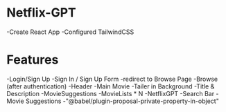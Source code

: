 # Netflix-GPT

-Create React App
-Configured TailwindCSS

# Features
-Login/Sign Up
    -Sign In / Sign Up Form
    -redirect to Browse Page
-Browse (after authentication)
    -Header
    -Main Movie
        -Tailer in Background
        -Title & Description
        -MovieSuggestions
            -MovieLists * N
-NetflixGPT
    -Search Bar
    -Movie Suggestions
    -"@babel/plugin-proposal-private-property-in-object"
